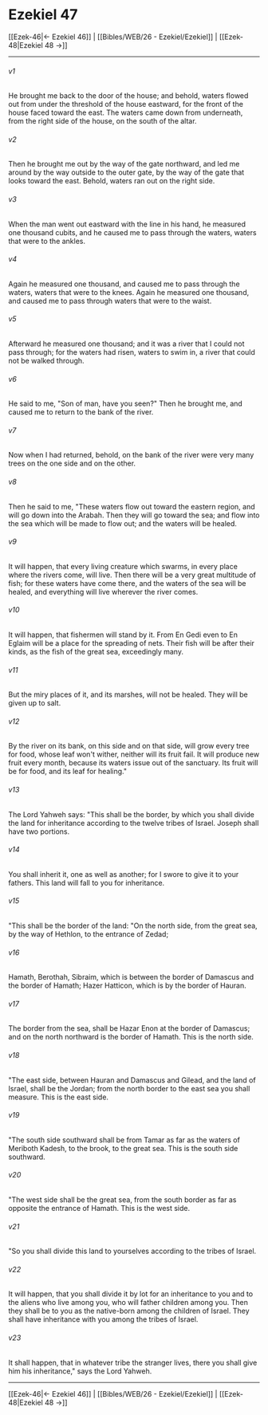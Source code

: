 # Ezekiel 47

[[Ezek-46|← Ezekiel 46]] | [[Bibles/WEB/26 - Ezekiel/Ezekiel]] | [[Ezek-48|Ezekiel 48 →]]
***



###### v1 
He brought me back to the door of the house; and behold, waters flowed out from under the threshold of the house eastward, for the front of the house faced toward the east. The waters came down from underneath, from the right side of the house, on the south of the altar. 

###### v2 
Then he brought me out by the way of the gate northward, and led me around by the way outside to the outer gate, by the way of the gate that looks toward the east. Behold, waters ran out on the right side. 

###### v3 
When the man went out eastward with the line in his hand, he measured one thousand cubits, and he caused me to pass through the waters, waters that were to the ankles. 

###### v4 
Again he measured one thousand, and caused me to pass through the waters, waters that were to the knees. Again he measured one thousand, and caused me to pass through waters that were to the waist. 

###### v5 
Afterward he measured one thousand; and it was a river that I could not pass through; for the waters had risen, waters to swim in, a river that could not be walked through. 

###### v6 
He said to me, "Son of man, have you seen?" Then he brought me, and caused me to return to the bank of the river. 

###### v7 
Now when I had returned, behold, on the bank of the river were very many trees on the one side and on the other. 

###### v8 
Then he said to me, "These waters flow out toward the eastern region, and will go down into the Arabah. Then they will go toward the sea; and flow into the sea which will be made to flow out; and the waters will be healed. 

###### v9 
It will happen, that every living creature which swarms, in every place where the rivers come, will live. Then there will be a very great multitude of fish; for these waters have come there, and the waters of the sea will be healed, and everything will live wherever the river comes. 

###### v10 
It will happen, that fishermen will stand by it. From En Gedi even to En Eglaim will be a place for the spreading of nets. Their fish will be after their kinds, as the fish of the great sea, exceedingly many. 

###### v11 
But the miry places of it, and its marshes, will not be healed. They will be given up to salt. 

###### v12 
By the river on its bank, on this side and on that side, will grow every tree for food, whose leaf won't wither, neither will its fruit fail. It will produce new fruit every month, because its waters issue out of the sanctuary. Its fruit will be for food, and its leaf for healing." 

###### v13 
The Lord Yahweh says: "This shall be the border, by which you shall divide the land for inheritance according to the twelve tribes of Israel. Joseph shall have two portions. 

###### v14 
You shall inherit it, one as well as another; for I swore to give it to your fathers. This land will fall to you for inheritance. 

###### v15 
"This shall be the border of the land: "On the north side, from the great sea, by the way of Hethlon, to the entrance of Zedad; 

###### v16 
Hamath, Berothah, Sibraim, which is between the border of Damascus and the border of Hamath; Hazer Hatticon, which is by the border of Hauran. 

###### v17 
The border from the sea, shall be Hazar Enon at the border of Damascus; and on the north northward is the border of Hamath. This is the north side. 

###### v18 
"The east side, between Hauran and Damascus and Gilead, and the land of Israel, shall be the Jordan; from the north border to the east sea you shall measure. This is the east side. 

###### v19 
"The south side southward shall be from Tamar as far as the waters of Meriboth Kadesh, to the brook, to the great sea. This is the south side southward. 

###### v20 
"The west side shall be the great sea, from the south border as far as opposite the entrance of Hamath. This is the west side. 

###### v21 
"So you shall divide this land to yourselves according to the tribes of Israel. 

###### v22 
It will happen, that you shall divide it by lot for an inheritance to you and to the aliens who live among you, who will father children among you. Then they shall be to you as the native-born among the children of Israel. They shall have inheritance with you among the tribes of Israel. 

###### v23 
It shall happen, that in whatever tribe the stranger lives, there you shall give him his inheritance," says the Lord Yahweh.

***
[[Ezek-46|← Ezekiel 46]] | [[Bibles/WEB/26 - Ezekiel/Ezekiel]] | [[Ezek-48|Ezekiel 48 →]]
